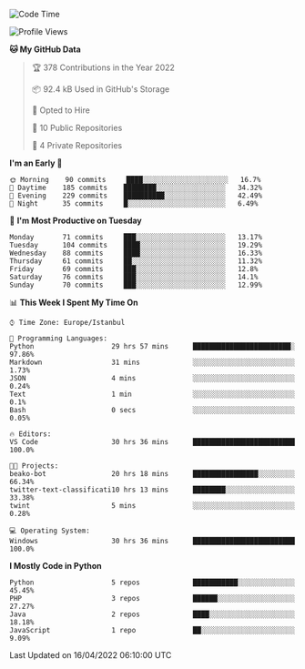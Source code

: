 <!--START_SECTION:waka-->
![Code Time](http://img.shields.io/badge/Code%20Time-167%20hrs%2024%20mins-blue)

![Profile Views](http://img.shields.io/badge/Profile%20Views-0-blue)

**🐱 My GitHub Data** 

> 🏆 378 Contributions in the Year 2022
 > 
> 📦 92.4 kB Used in GitHub's Storage 
 > 
> 💼 Opted to Hire
 > 
> 📜 10 Public Repositories 
 > 
> 🔑 4 Private Repositories  
 > 
**I'm an Early 🐤** 

```text
🌞 Morning    90 commits     ████░░░░░░░░░░░░░░░░░░░░░   16.7% 
🌆 Daytime    185 commits    ████████░░░░░░░░░░░░░░░░░   34.32% 
🌃 Evening    229 commits    ██████████░░░░░░░░░░░░░░░   42.49% 
🌙 Night      35 commits     █░░░░░░░░░░░░░░░░░░░░░░░░   6.49%

```
📅 **I'm Most Productive on Tuesday** 

```text
Monday       71 commits     ███░░░░░░░░░░░░░░░░░░░░░░   13.17% 
Tuesday      104 commits    ████░░░░░░░░░░░░░░░░░░░░░   19.29% 
Wednesday    88 commits     ████░░░░░░░░░░░░░░░░░░░░░   16.33% 
Thursday     61 commits     ██░░░░░░░░░░░░░░░░░░░░░░░   11.32% 
Friday       69 commits     ███░░░░░░░░░░░░░░░░░░░░░░   12.8% 
Saturday     76 commits     ███░░░░░░░░░░░░░░░░░░░░░░   14.1% 
Sunday       70 commits     ███░░░░░░░░░░░░░░░░░░░░░░   12.99%

```


📊 **This Week I Spent My Time On** 

```text
⌚︎ Time Zone: Europe/Istanbul

💬 Programming Languages: 
Python                   29 hrs 57 mins      ████████████████████████░   97.86% 
Markdown                 31 mins             ░░░░░░░░░░░░░░░░░░░░░░░░░   1.73% 
JSON                     4 mins              ░░░░░░░░░░░░░░░░░░░░░░░░░   0.24% 
Text                     1 min               ░░░░░░░░░░░░░░░░░░░░░░░░░   0.1% 
Bash                     0 secs              ░░░░░░░░░░░░░░░░░░░░░░░░░   0.05%

🔥 Editors: 
VS Code                  30 hrs 36 mins      █████████████████████████   100.0%

🐱‍💻 Projects: 
beako-bot                20 hrs 18 mins      ████████████████░░░░░░░░░   66.34% 
twitter-text-classificati10 hrs 13 mins      ████████░░░░░░░░░░░░░░░░░   33.38% 
twint                    5 mins              ░░░░░░░░░░░░░░░░░░░░░░░░░   0.28%

💻 Operating System: 
Windows                  30 hrs 36 mins      █████████████████████████   100.0%

```

**I Mostly Code in Python** 

```text
Python                   5 repos             ███████████░░░░░░░░░░░░░░   45.45% 
PHP                      3 repos             ██████░░░░░░░░░░░░░░░░░░░   27.27% 
Java                     2 repos             ████░░░░░░░░░░░░░░░░░░░░░   18.18% 
JavaScript               1 repo              ██░░░░░░░░░░░░░░░░░░░░░░░   9.09%

```



 Last Updated on 16/04/2022 06:10:00 UTC
<!--END_SECTION:waka-->

<!--
**3nws/3nws** is a ✨ _special_ ✨ repository because its `README.md` (this file) appears on your GitHub profile.

Here are some ideas to get you started:

- 🔭 I’m currently working on ...
- 🌱 I’m currently learning ...
- 👯 I’m looking to collaborate on ...
- 🤔 I’m looking for help with ...
- 💬 Ask me about ...
- 📫 How to reach me: ...
- 😄 Pronouns: ...
- ⚡ Fun fact: ...
-->
